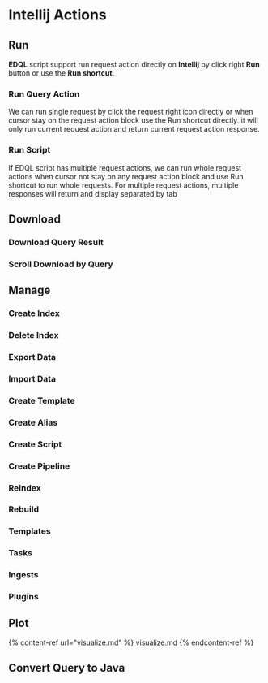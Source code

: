 # Intellij Actions

## Run

**EDQL** script support run request action directly on **Intellij** by click right **Run** button or use the **Run shortcut**.

### Run Query Action

We can run single request by click the request right icon directly or when cursor stay on the request action block use the Run shortcut directly. it will only run current request action and return current request action response.

### Run Script

If EDQL script has multiple request actions, we can run whole request actions when cursor not stay on any request action block and use Run shortcut to run whole requests. For multiple request actions, multiple responses will return and display separated by tab

## Download

### Download Query Result

### Scroll Download by Query



## Manage

### Create Index

### Delete Index

### Export Data

### Import Data

### Create Template

### Create Alias

### Create Script

### Create Pipeline

### Reindex

### Rebuild

### Templates

### Tasks

### Ingests

### Plugins

## Plot

{% content-ref url="visualize.md" %}
[visualize.md](visualize.md)
{% endcontent-ref %}

## Convert Query to Java
